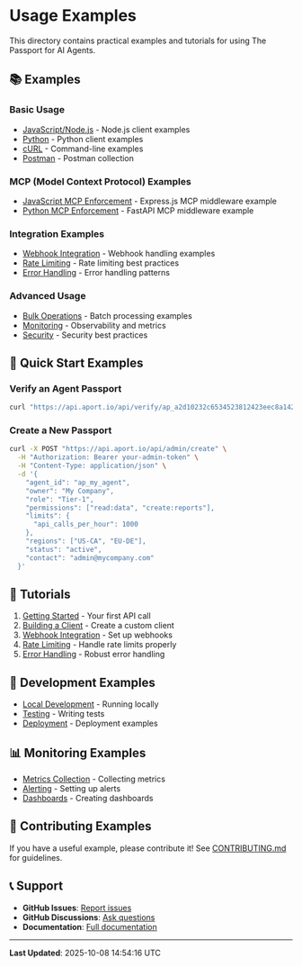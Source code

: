 # Usage Examples

This directory contains practical examples and tutorials for using The Passport for AI Agents.

## 📚 Examples

### Basic Usage
- [JavaScript/Node.js](./javascript/) - Node.js client examples
- [Python](./python/) - Python client examples
- [cURL](./curl/) - Command-line examples
- [Postman](./postman/) - Postman collection

### MCP (Model Context Protocol) Examples
- [JavaScript MCP Enforcement](./javascript/mcp-enforcement.js) - Express.js MCP middleware example
- [Python MCP Enforcement](./python/mcp_enforcement.py) - FastAPI MCP middleware example

### Integration Examples
- [Webhook Integration](./webhooks/) - Webhook handling examples
- [Rate Limiting](./rate-limiting/) - Rate limiting best practices
- [Error Handling](./error-handling/) - Error handling patterns

### Advanced Usage
- [Bulk Operations](./bulk-operations/) - Batch processing examples
- [Monitoring](./monitoring/) - Observability and metrics
- [Security](./security/) - Security best practices

## 🚀 Quick Start Examples

### Verify an Agent Passport
```bash
curl "https://api.aport.io/api/verify/ap_a2d10232c6534523812423eec8a1425c"
```

### Create a New Passport
```bash
curl -X POST "https://api.aport.io/api/admin/create" \
  -H "Authorization: Bearer your-admin-token" \
  -H "Content-Type: application/json" \
  -d '{
    "agent_id": "ap_my_agent",
    "owner": "My Company",
    "role": "Tier-1",
    "permissions": ["read:data", "create:reports"],
    "limits": {
      "api_calls_per_hour": 1000
    },
    "regions": ["US-CA", "EU-DE"],
    "status": "active",
    "contact": "admin@mycompany.com"
  }'
```

## 📖 Tutorials

1. [Getting Started](./tutorials/getting-started.md) - Your first API call
2. [Building a Client](./tutorials/building-a-client.md) - Create a custom client
3. [Webhook Integration](./tutorials/webhook-integration.md) - Set up webhooks
4. [Rate Limiting](./tutorials/rate-limiting.md) - Handle rate limits properly
5. [Error Handling](./tutorials/error-handling.md) - Robust error handling

## 🔧 Development Examples

- [Local Development](./development/) - Running locally
- [Testing](./testing/) - Writing tests
- [Deployment](./deployment/) - Deployment examples

## 📊 Monitoring Examples

- [Metrics Collection](./monitoring/metrics.md) - Collecting metrics
- [Alerting](./monitoring/alerting.md) - Setting up alerts
- [Dashboards](./monitoring/dashboards.md) - Creating dashboards

## 🤝 Contributing Examples

If you have a useful example, please contribute it! See [CONTRIBUTING.md](../CONTRIBUTING.md) for guidelines.

## 📞 Support

- **GitHub Issues**: [Report issues](github.com/aporthq/agent-passport/issues)
- **GitHub Discussions**: [Ask questions](github.com/aporthq/agent-passport/discussions)
- **Documentation**: [Full documentation](../docs/)

---
**Last Updated**: 2025-10-08 14:54:16 UTC

